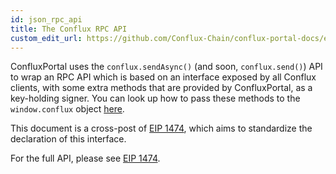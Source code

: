 ```yaml
---
id: json_rpc_api
title: The Conflux RPC API
custom_edit_url: https://github.com/Conflux-Chain/conflux-portal-docs/edit/master/docs/en/portal/API_Reference/JSON_RPC_API.md
---
```

ConfluxPortal uses the `conflux.sendAsync()` (and soon, `conflux.send()`) API
to wrap an RPC API which is based on an interface exposed by all Conflux
clients, with some extra methods that are provided by ConfluxPortal, as a
key-holding signer. You can look up how to pass these methods to the
`window.conflux` object [here](./Conflux_Provider.md).  

This document is a cross-post of [EIP
1474](https://github.com/ethereum/EIPs/pull/1474/), which aims to standardize the
declaration of this interface. 

For the full API, please see [EIP
1474](https://github.com/ethereum/EIPs/blob/master/EIPS/eip-1474.md). 
